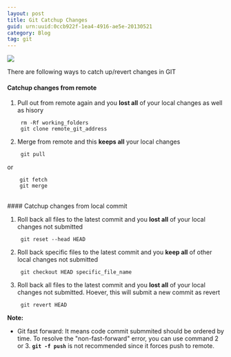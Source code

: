 ```yaml
---
layout: post
title: Git Catchup Changes
guid: urn:uuid:0ccb922f-1ea4-4916-ae5e-20130521
category: Blog
tag: git
---
```

![](/images/gettingStartedGit.jpg)

There are following ways to catch up/revert changes in GIT
#### Catchup changes from remote

1. Pull out from remote again and you __lost all__ of your local changes as well as hisory

        rm -Rf working_folders
        git clone remote_git_address
1. Merge from remote and this __keeps all__ your local changes 

        git pull 
or

        git fetch
        git merge
        

<br>
#### Catchup changes from local commit

1. Roll back all files to the latest commit and you __lost all__ of your local changes not submitted

        git reset --head HEAD
1. Roll back specific files to the latest commit and you __keep all__ of other local changes not submitted

        git checkout HEAD specific_file_name 
1. Roll back all files to the latest commit and you __lost all__ of your local changes not submitted. Hoever, this will submit a new commit as revert

        git revert HEAD


__Note:__

* Git fast forward: It means code commit submmited should be ordered by time. To resolve the "non-fast-forward" error, you can use command 2 or 3. __`git -f push`__ is not recommended since it forces push to remote.

